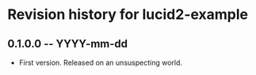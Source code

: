 # Revision history for lucid2-example

## 0.1.0.0 -- YYYY-mm-dd

* First version. Released on an unsuspecting world.
